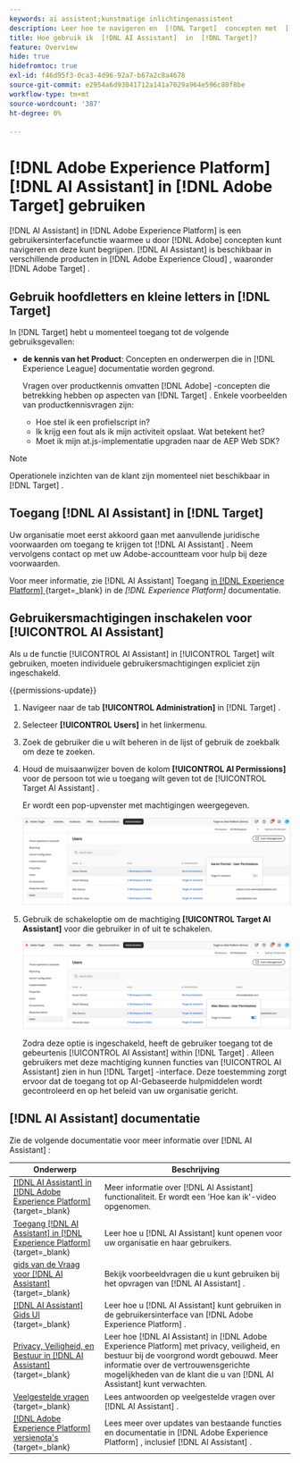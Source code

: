 ```yaml
---
keywords: ai assistent;kunstmatige inlichtingenassistent
description: Leer hoe te navigeren en  [!DNL Target]  concepten met  [!DNL AI Assistant] te begrijpen.
title: Hoe gebruik ik  [!DNL AI Assistant]  in  [!DNL Target]?
feature: Overview
hide: true
hidefromtoc: true
exl-id: f46d95f3-0ca3-4d96-92a7-b67a2c8a4678
source-git-commit: e2954a6d93041712a141a7029a964e596c80f8be
workflow-type: tm+mt
source-wordcount: '387'
ht-degree: 0%

---
```


# [!DNL Adobe Experience Platform] [!DNL AI Assistant] in [!DNL Adobe Target] gebruiken

[!DNL AI Assistant] in [!DNL Adobe Experience Platform] is een gebruikersinterfacefunctie waarmee u door [!DNL Adobe] concepten kunt navigeren en deze kunt begrijpen. [!DNL AI Assistant] is beschikbaar in verschillende producten in [!DNL Adobe Experience Cloud] , waaronder [!DNL Adobe Target] .

## Gebruik hoofdletters en kleine letters in [!DNL Target]

In [!DNL Target] hebt u momenteel toegang tot de volgende gebruiksgevallen:

* **de kennis van het Product**: Concepten en onderwerpen die in [!DNL Experience League] documentatie worden gegrond.

  Vragen over productkennis omvatten [!DNL Adobe] -concepten die betrekking hebben op aspecten van [!DNL Target] . Enkele voorbeelden van productkennisvragen zijn:

   * Hoe stel ik een profielscript in?
   * Ik krijg een fout als ik mijn activiteit opslaat. Wat betekent het?
   * Moet ik mijn at.js-implementatie upgraden naar de AEP Web SDK?

>[!NOTE]
>
>Operationele inzichten van de klant zijn momenteel niet beschikbaar in [!DNL Target] .

## Toegang [!DNL AI Assistant] in [!DNL Target]

Uw organisatie moet eerst akkoord gaan met aanvullende juridische voorwaarden om toegang te krijgen tot [!DNL AI Assistant] . Neem vervolgens contact op met uw Adobe-accountteam voor hulp bij deze voorwaarden.

Voor meer informatie, zie  [!DNL AI Assistant]  Toegang [ in  [!DNL Experience Platform] ](https://experienceleague.adobe.com/nl/docs/experience-platform/ai-assistant/access){target=_blank} in de *[!DNL Experience Platform]* documentatie.

## Gebruikersmachtigingen inschakelen voor [!UICONTROL AI Assistant]

Als u de functie [!UICONTROL AI Assistant] in [!UICONTROL Target] wilt gebruiken, moeten individuele gebruikersmachtigingen expliciet zijn ingeschakeld.

{{permissions-update}}

1. Navigeer naar de tab **[!UICONTROL Administration]** in [!DNL Target] .
1. Selecteer **[!UICONTROL Users]** in het linkermenu.
1. Zoek de gebruiker die u wilt beheren in de lijst of gebruik de zoekbalk om deze te zoeken.
1. Houd de muisaanwijzer boven de kolom **[!UICONTROL AI Permissions]** voor de persoon tot wie u toegang wilt geven tot de [!UICONTROL Target AI Assistant] .

   Er wordt een pop-upvenster met machtigingen weergegeven.

   ![ AI Hulp montages ](/help/main/c-intro/assets/ai-pop-up2.png)

1. Gebruik de schakeloptie om de machtiging **[!UICONTROL Target AI Assistant]** voor die gebruiker in of uit te schakelen.

   ![ AI Hulp toestemmingen pop-up ](/help/main/c-intro/assets/ai-pop-up.png)

   Zodra deze optie is ingeschakeld, heeft de gebruiker toegang tot de gebeurtenis [!UICONTROL AI Assistant] within [!DNL Target] . Alleen gebruikers met deze machtiging kunnen functies van [!UICONTROL AI Assistant] zien in hun [!DNL Target] -interface. Deze toestemming zorgt ervoor dat de toegang tot op AI-Gebaseerde hulpmiddelen wordt gecontroleerd en op het beleid van uw organisatie gericht.

## [!DNL AI Assistant] documentatie

Zie de volgende documentatie voor meer informatie over [!DNL AI Assistant] :

| Onderwerp | Beschrijving |
| --- | --- |
| [[!DNL AI Assistant]  in  [!DNL Adobe Experience Platform] ](https://experienceleague.adobe.com/nl/docs/experience-platform/ai-assistant/home){target=_blank} | Meer informatie over [!DNL AI Assistant] functionaliteit. Er wordt een &#39;Hoe kan ik&#39;-video opgenomen. |
| [ Toegang  [!DNL AI Assistant]  in  [!DNL Experience Platform] ](https://experienceleague.adobe.com/nl/docs/experience-platform/ai-assistant/access){target=_blank} | Leer hoe u [!DNL AI Assistant] kunt openen voor uw organisatie en haar gebruikers. |
| [ gids van de Vraag voor  [!DNL AI Assistant] ](https://experienceleague.adobe.com/nl/docs/experience-platform/ai-assistant/questions){target=_blank} | Bekijk voorbeeldvragen die u kunt gebruiken bij het opvragen van [!DNL AI Assistant] . |
| [[!DNL AI Assistant]  Gids UI ](https://experienceleague.adobe.com/nl/docs/experience-platform/ai-assistant/ui-guide){target=_blank} | Leer hoe u [!DNL AI Assistant] kunt gebruiken in de gebruikersinterface van [!DNL Adobe Experience Platform] . |
| [ Privacy, Veiligheid, en Bestuur in  [!DNL AI Assistant] ](https://experienceleague.adobe.com/nl/docs/experience-platform/ai-assistant/privacy){target=_blank} | Leer hoe [!DNL AI Assistant] in [!DNL Adobe Experience Platform] met privacy, veiligheid, en bestuur bij de voorgrond wordt gebouwd. Meer informatie over de vertrouwensgerichte mogelijkheden van de klant die u van [!DNL AI Assistant] kunt verwachten. |
| [ Veelgestelde vragen ](https://experienceleague.adobe.com/nl/docs/experience-platform/ai-assistant/faq){target=_blank} | Lees antwoorden op veelgestelde vragen over [!DNL AI Assistant] . |
| [[!DNL Adobe Experience Platform]  versienota&#39;s ](https://experienceleague.adobe.com/nl/docs/experience-platform/release-notes/latest){target=_blank} | Lees meer over updates van bestaande functies en documentatie in [!DNL Adobe Experience Platform] , inclusief [!DNL AI Assistant] . |
